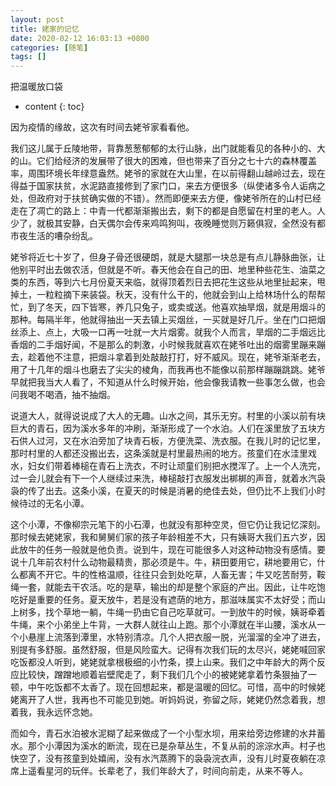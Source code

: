 ```yaml
---
layout: post
title: 姥家的记忆
date: 2020-02-12 16:03:13 +0800
categories: [随笔]
tags: []
---
```


把温暖放口袋
<!--more-->

* content
{: toc}

<!-- <center>
<iframe frameborder="no" border="0" marginwidth="0" marginheight="0" width=330 height=86 src="//music.163.com/outchain/player?type=2&id=1371939273&auto=1&height=66"></iframe>
</center> -->

因为疫情的缘故，这次有时间去姥爷家看看他。

我们这儿属于丘陵地带，背靠葱葱郁郁的太行山脉，出门就能看见的各种小的、大的山。它们给经济的发展带了很大的困难，但也带来了百分之七十六的森林覆盖率，周围环境长年绿意盎然。姥爷的家就在大山里，在以前得翻山越岭过去，现在得益于国家扶贫，水泥路直接修到了家门口，来去方便很多（纵使诸多令人诟病之处，但政府对于扶贫确实做的不错）。然而即便来去方便，像姥爷所在的山村已经走在了凋亡的路上：中青一代都渐渐搬出去，剩下的都是自愿留在村里的老人。人少了，就极其安静，白天偶尔会传来鸡鸣狗叫，夜晚睡觉则万籁俱寂，全然没有都市夜生活的嘈杂纷乱。

姥爷将近七十岁了，但身子骨还很硬朗，就是大腿那一块总是有点儿静脉曲张，让他别平时出去做农活，但就是不听。春天他会在自己的田、地里种些花生、油菜之类的东西，等到六七月份夏天来临，就得顶着烈日去把花生这些从地里扯起来，甩掉土，一粒粒摘下来装袋。秋天，没有什么干的，他就会到山上给林场什么的帮帮忙，到了冬天，四下皆寒，养几只兔子，或卖或送。他喜欢抽旱烟，就是用烟斗的那种。每隔半年，他就得抽出一天去镇上买烟丝，一买就是好几斤。坐在门口把烟丝添上、点上，大吸一口再一吐就一大片烟雾。就我个人而言，旱烟的二手烟远比香烟的二手烟好闻，不是那么的刺激，小时候我就喜欢在姥爷吐出的烟雾里蹦来蹦去，趁着他不注意，把烟斗拿着到处敲敲打打，好不威风。现在，姥爷渐渐老去，用了十几年的烟斗也磨去了尖尖的棱角，而我再也不能像以前那样蹦蹦跳跳。姥爷早就把我当大人看了，不知道从什么时候开始，他会像我请教一些事怎么做，也会问我喝不喝酒，抽不抽烟。

说道大人，就得说说成了大人的无趣。山水之间，其乐无穷。村里的小溪以前有块巨大的青石，因为溪水多年的冲刷，渐渐形成了一个水泊。人们在溪里放了五块方石供人过河，又在水泊旁加了块青石板，方便洗菜、洗衣服。在我儿时的记忆里，那时村里的人都还没搬出去，这条溪就是村里最热闹的地方。孩童们在水洼里戏水，妇女们带着棒槌在青石上洗衣，不时让顽童们别把水搅浑了。上一个人洗完，过一会儿就会有下一个人继续过来洗，棒槌敲打衣服发出梆梆的声音，就着水汽袅袅的传了出去。这条小溪，在夏天的时候是消暑的绝佳去处，但仍比不上我们小时候待过的无名小潭。

这个小潭，不像柳宗元笔下的小石潭，也就没有那种空灵，但它仍让我记忆深刻。那时候去姥姥家，我和舅舅们家的孩子年龄相差不大，只有姨哥大我们五六岁，因此放牛的任务一般就是他负责。说到牛，现在可能很多人对这种动物没有感情。要说十几年前农村什么动物最精贵，那必须是牛。牛，耕田要用它，耕地要用它，什么都离不开它。牛的性格温顺，往往只会到处吃草，人畜无害；牛又吃苦耐劳，鞍绳一套，就能去干农活。吃的是草，输出的却是整个家庭的产出。因此，让牛吃饱吃好是重要的任务。夏天放牛，若是没有遮荫的地方，那滋味属实不太好受；而山上树多，找个草地一躺，牛绳一扔由它自己吃草就可。一到放牛的时候，姨哥牵着牛绳，来个小弟坐上牛背，一大群人就往山上跑。那个小潭就在半山腰，溪水从一个小悬崖上流落到潭里，水特别清凉。几个人把衣服一脱，光溜溜的全冲了进去，别提有多舒服。虽然舒服，但是风险蛮大。记得有次我们玩的太尽兴，姥姥喊回家吃饭都没人听到，姥姥就拿根极细的小竹条，摸上山来。我们之中年龄大的两个反应比较快，蹭蹭地顺着岩壁爬走了，剩下我们几个小的被姥姥拿着竹条狠抽了一顿，中午吃饭都不太香了。现在回想起来，都是温暖的回忆。可惜，高中的时候姥姥离开了人世，我再也不可能见到她。听妈妈说，弥留之际，姥姥仍然念着我，想着我，我永远怀念她。

而如今，青石水泊被水泥糊了起来做成了一个小型水坝，用来给旁边修建的水井蓄水。那个小潭因为溪水的断流，现在已是杂草丛生，不复从前的淙淙水声。村子也快空了，没有孩童到处嬉闹，没有水汽蒸腾下的袅袅浣衣声，没有儿时夏夜躺在凉席上遥看星河的玩伴。长辈老了，我们年龄大了，时间向前走，从来不等人。